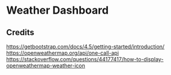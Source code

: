 # Weather Dashboard

## Credits
https://getbootstrap.com/docs/4.5/getting-started/introduction/
https://openweathermap.org/api/one-call-api
https://stackoverflow.com/questions/44177417/how-to-display-openweathermap-weather-icon
